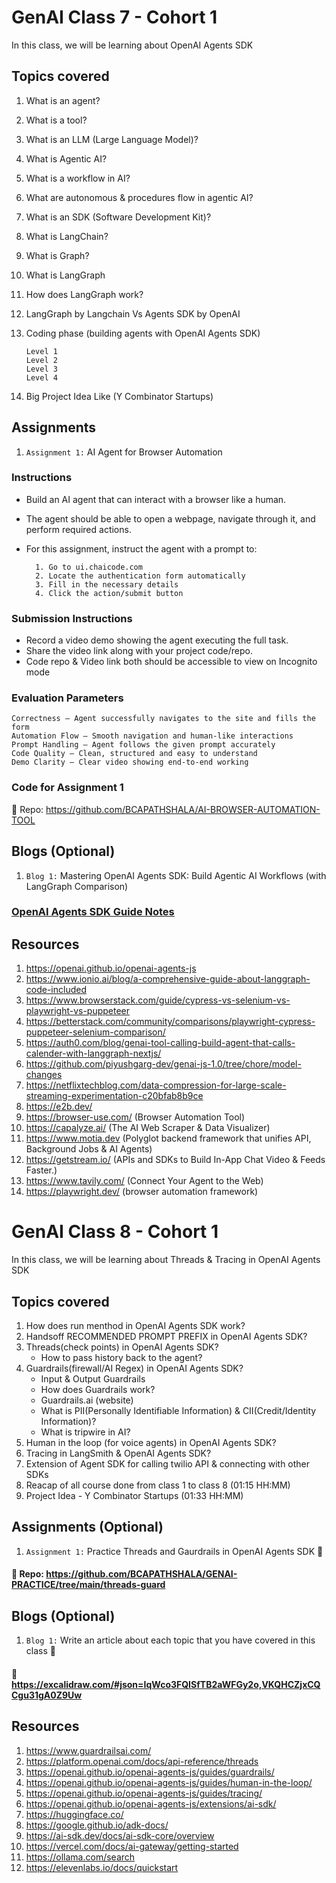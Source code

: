 # GenAI Class 7 - Cohort 1

In this class, we will be learning about OpenAI Agents SDK

## Topics covered

1.  What is an agent?
2.  What is a tool?
3.  What is an LLM (Large Language Model)?
4.  What is Agentic AI?
5.  What is a workflow in AI?
6.  What are autonomous & procedures flow in agentic AI?
7.  What is an SDK (Software Development Kit)?
8.  What is LangChain?
9.  What is Graph?
10. What is LangGraph
11. How does LangGraph work?
12. LangGraph by Langchain Vs Agents SDK by OpenAI
13. Coding phase (building agents with OpenAI Agents SDK)

        Level 1
        Level 2
        Level 3
        Level 4

14. Big Project Idea Like (Y Combinator Startups)

## Assignments

1. `Assignment 1:` AI Agent for Browser Automation

### Instructions

- Build an AI agent that can interact with a browser like a human.

- The agent should be able to open a webpage, navigate through it, and perform required actions.

- For this assignment, instruct the agent with a prompt to:

        1. Go to ui.chaicode.com
        2. Locate the authentication form automatically
        3. Fill in the necessary details
        4. Click the action/submit button

### Submission Instructions

- Record a video demo showing the agent executing the full task.
- Share the video link along with your project code/repo.
- Code repo & Video link both should be accessible to view on Incognito mode

### Evaluation Parameters

    Correctness – Agent successfully navigates to the site and fills the form
    Automation Flow – Smooth navigation and human-like interactions
    Prompt Handling – Agent follows the given prompt accurately
    Code Quality – Clean, structured and easy to understand
    Demo Clarity – Clear video showing end-to-end working

### Code for Assignment 1

📂 Repo: https://github.com/BCAPATHSHALA/AI-BROWSER-AUTOMATION-TOOL

## Blogs (Optional)

1. `Blog 1:` Mastering OpenAI Agents SDK: Build Agentic AI Workflows (with LangGraph Comparison)

### [OpenAI Agents SDK Guide Notes](https://bcapathshala.hashnode.dev/openai-agents-sdk-guide)

## Resources

1. https://openai.github.io/openai-agents-js
2. https://www.ionio.ai/blog/a-comprehensive-guide-about-langgraph-code-included
3. https://www.browserstack.com/guide/cypress-vs-selenium-vs-playwright-vs-puppeteer
4. https://betterstack.com/community/comparisons/playwright-cypress-puppeteer-selenium-comparison/
5. https://auth0.com/blog/genai-tool-calling-build-agent-that-calls-calender-with-langgraph-nextjs/
6. https://github.com/piyushgarg-dev/genai-js-1.0/tree/chore/model-changes
7. https://netflixtechblog.com/data-compression-for-large-scale-streaming-experimentation-c20bfab8b9ce
8. https://e2b.dev/
9. https://browser-use.com/ (Browser Automation Tool)
10. https://capalyze.ai/ (The AI Web Scraper & Data Visualizer)
11. https://www.motia.dev (Polyglot backend framework that unifies API, Background Jobs & AI Agents)
12. https://getstream.io/ (APIs and SDKs to Build In-App Chat Video & Feeds Faster.)
13. https://www.tavily.com/ (Connect Your Agent to the Web)
14. https://playwright.dev/ (browser automation framework)

# GenAI Class 8 - Cohort 1

In this class, we will be learning about Threads & Tracing in OpenAI Agents SDK

## Topics covered

1. How does run menthod in OpenAI Agents SDK work?
2. Handsoff RECOMMENDED PROMPT PREFIX in OpenAI Agents SDK?
3. Threads(check points) in OpenAI Agents SDK?
   - How to pass history back to the agent?
4. Guardrails(firewall/AI Regex) in OpenAI Agents SDK?
   - Input & Output Guardrails
   - How does Guardrails work?
   - Guardrails.ai (website)
   - What is PII(Personally Identifiable Information) & CII(Credit/Identity Information)?
   - What is tripwire in AI?
5. Human in the loop (for voice agents) in OpenAI Agents SDK?
6. Tracing in LangSmith & OpenAI Agents SDK?
7. Extension of Agent SDK for calling twilio API & connecting with other SDKs
8. Reacap of all course done from class 1 to class 8 (01:15 HH:MM)
9. Project Idea - Y Combinator Startups (01:33 HH:MM)

## Assignments (Optional)

1. `Assignment 1:` Practice Threads and Gaurdrails in OpenAI Agents SDK 🎯

#### 📂 Repo: https://github.com/BCAPATHSHALA/GENAI-PRACTICE/tree/main/threads-guard

## Blogs (Optional)

1. `Blog 1:` Write an article about each topic that you have covered in this class 🎯

#### 📑 https://excalidraw.com/#json=IqWco3FQISfTB2aWFGy2o,VKQHCZjxCQCgu31gA0Z9Uw

## Resources

1. https://www.guardrailsai.com/
2. https://platform.openai.com/docs/api-reference/threads
3. https://openai.github.io/openai-agents-js/guides/guardrails/
4. https://openai.github.io/openai-agents-js/guides/human-in-the-loop/
5. https://openai.github.io/openai-agents-js/guides/tracing/
6. https://openai.github.io/openai-agents-js/extensions/ai-sdk/
7. https://huggingface.co/
8. https://google.github.io/adk-docs/
9. https://ai-sdk.dev/docs/ai-sdk-core/overview
10. https://vercel.com/docs/ai-gateway/getting-started
11. https://ollama.com/search
12. https://elevenlabs.io/docs/quickstart